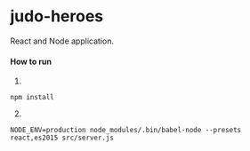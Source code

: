 # judo-heroes

React and Node application.

#### How to run

1.
```shell
npm install
```

2.
```shell
NODE_ENV=production node_modules/.bin/babel-node --presets react,es2015 src/server.js
```
